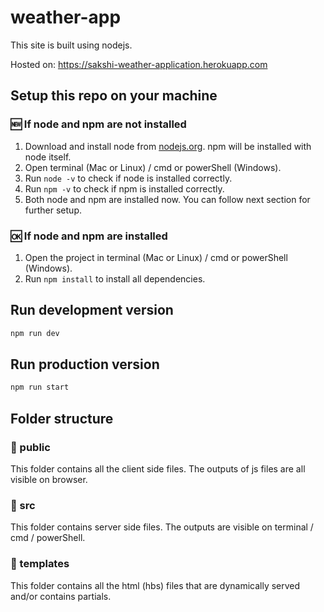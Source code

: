 # weather-app

This site is built using nodejs.

Hosted on: <https://sakshi-weather-application.herokuapp.com>

## Setup this repo on your machine

### :new: If node and npm are not installed

1. Download and install node from [nodejs.org](https://nodejs.org/). npm will be installed with node itself.
2. Open terminal (Mac or Linux) / cmd or powerShell (Windows).
3. Run `node -v` to check if node is installed correctly.
4. Run `npm -v` to check if npm is installed correctly.
5. Both node and npm are installed now. You can follow next section for further setup.

### :ok: If node and npm are installed

1. Open the project in terminal (Mac or Linux) / cmd or powerShell (Windows).
2. Run `npm install` to install all dependencies.

## Run development version

```bash
npm run dev
```

## Run production version

```bash
npm run start
```

## Folder structure

### :file_folder: public

This folder contains all the client side files. The outputs of js files are all visible on browser.

### :file_folder: src

This folder contains server side files. The outputs are visible on terminal / cmd / powerShell.

### :file_folder: templates

This folder contains all the html (hbs) files that are dynamically served and/or contains partials.
